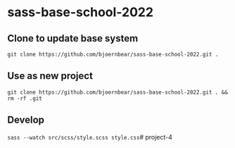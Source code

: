 # sass-base-school-2022


## Clone to update base system
`git clone https://github.com/bjoernbear/sass-base-school-2022.git .`

## Use as new project
`git clone https://github.com/bjoernbear/sass-base-school-2022.git . && rm -rf .git`

## Develop
`sass --watch src/scss/style.scss style.css`# project-4
